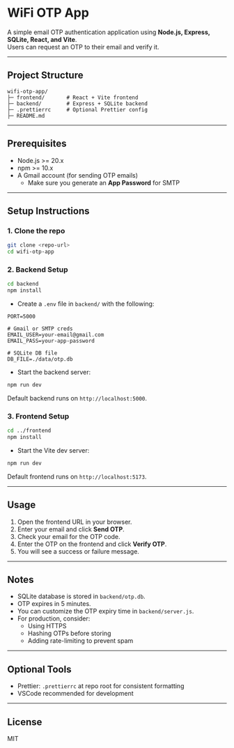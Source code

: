 # WiFi OTP App

A simple email OTP authentication application using **Node.js, Express, SQLite, React, and Vite**.  
Users can request an OTP to their email and verify it.

---

## Project Structure

```
wifi-otp-app/
├─ frontend/       # React + Vite frontend
├─ backend/        # Express + SQLite backend
├─ .prettierrc     # Optional Prettier config
├─ README.md
```

---

## Prerequisites

- Node.js >= 20.x
- npm >= 10.x
- A Gmail account (for sending OTP emails)
  - Make sure you generate an **App Password** for SMTP

---

## Setup Instructions

### 1. Clone the repo

```bash
git clone <repo-url>
cd wifi-otp-app
```

### 2. Backend Setup

```bash
cd backend
npm install
```

- Create a `.env` file in `backend/` with the following:

```
PORT=5000

# Gmail or SMTP creds
EMAIL_USER=your-email@gmail.com
EMAIL_PASS=your-app-password

# SQLite DB file
DB_FILE=./data/otp.db
```

- Start the backend server:

```bash
npm run dev
```

Default backend runs on `http://localhost:5000`.

### 3. Frontend Setup

```bash
cd ../frontend
npm install
```

- Start the Vite dev server:

```bash
npm run dev
```

Default frontend runs on `http://localhost:5173`.

---

## Usage

1. Open the frontend URL in your browser.
2. Enter your email and click **Send OTP**.
3. Check your email for the OTP code.
4. Enter the OTP on the frontend and click **Verify OTP**.
5. You will see a success or failure message.

---

## Notes

- SQLite database is stored in `backend/otp.db`.
- OTP expires in 5 minutes.
- You can customize the OTP expiry time in `backend/server.js`.
- For production, consider:
  - Using HTTPS
  - Hashing OTPs before storing
  - Adding rate-limiting to prevent spam

---

## Optional Tools

- Prettier: `.prettierrc` at repo root for consistent formatting
- VSCode recommended for development

---

## License

MIT

